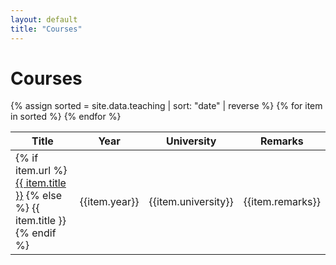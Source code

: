 ```yaml
---
layout: default
title: "Courses"
---
```


# Courses

<table class="table table-bordered table-striped">
  <thead class="table-dark">
    <tr>
      <th scope="col">Title</th>
      <th scope="col">Year</th>
      <th scope="col">University</th>
      <th scope="col">Remarks</th>
    </tr>
  </thead>
  <tbody>
  	{% assign sorted = site.data.teaching | sort: "date" | reverse  %}
	{% for item in sorted %}
    <tr >
      <td>
        {% if item.url %}
          <a href="{{ item.url }}">{{ item.title }}</a>
        {% else %}
          {{ item.title }}
        {% endif %}
      </td>
      <td>{{item.year}}</td>
      <td>{{item.university}}</td>
      <td>{{item.remarks}}</td>
    </tr>
    {% endfor %}
  </tbody>
</table>